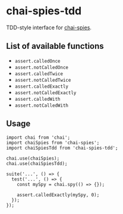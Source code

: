 # chai-spies-tdd
TDD-style interface for [chai-spies](https://github.com/chaijs/chai-spies).

## List of available functions

 * `assert.calledOnce`
 * `assert.notCalledOnce`
 * `assert.calledTwice`
 * `assert.notCalledTwice`
 * `assert.calledExactly`
 * `assert.notCalledExactly`
 * `assert.calledWith`
 * `assert.notCalledWith`

## Usage

```
import chai from 'chai';
import chaiSpies from 'chai-spies';
import chaiSpiesTdd from 'chai-spies-tdd';

chai.use(chaiSpies);
chai.use(chaiSpiesTdd);

suite('...', () => {
  test('...', () => {
    const mySpy = chai.spy(() => {});
  
    assert.calledExactly(mySpy, 0);
  });
});
```